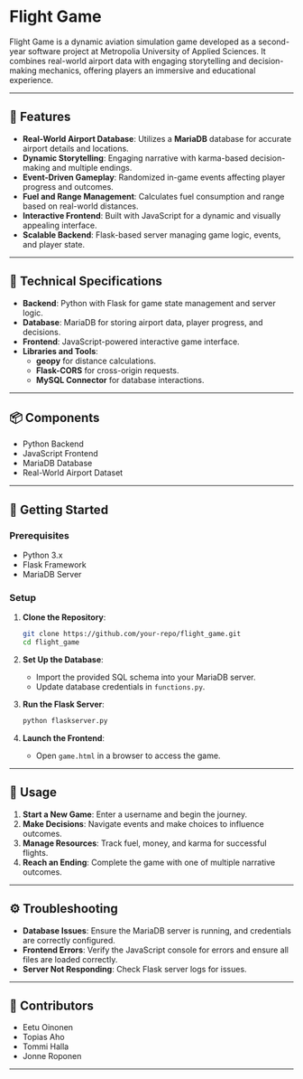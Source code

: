 # Flight Game

Flight Game is a dynamic aviation simulation game developed as a second-year software project at Metropolia University of Applied Sciences. It combines real-world airport data with engaging storytelling and decision-making mechanics, offering players an immersive and educational experience.

---

## 🌟 Features

- **Real-World Airport Database**: Utilizes a **MariaDB** database for accurate airport details and locations.  
- **Dynamic Storytelling**: Engaging narrative with karma-based decision-making and multiple endings.  
- **Event-Driven Gameplay**: Randomized in-game events affecting player progress and outcomes.  
- **Fuel and Range Management**: Calculates fuel consumption and range based on real-world distances.  
- **Interactive Frontend**: Built with JavaScript for a dynamic and visually appealing interface.  
- **Scalable Backend**: Flask-based server managing game logic, events, and player state.  

---

## 🔧 Technical Specifications

- **Backend**: Python with Flask for game state management and server logic.  
- **Database**: MariaDB for storing airport data, player progress, and decisions.  
- **Frontend**: JavaScript-powered interactive game interface.  
- **Libraries and Tools**:  
  - **geopy** for distance calculations.  
  - **Flask-CORS** for cross-origin requests.  
  - **MySQL Connector** for database interactions.  

---

## 📦 Components

- Python Backend  
- JavaScript Frontend  
- MariaDB Database  
- Real-World Airport Dataset  

---

## 🚀 Getting Started

### Prerequisites  
- Python 3.x  
- Flask Framework  
- MariaDB Server  

### Setup  

1. **Clone the Repository**:  
   ```bash  
   git clone https://github.com/your-repo/flight_game.git  
   cd flight_game  
   ```  

2. **Set Up the Database**:  
   - Import the provided SQL schema into your MariaDB server.  
   - Update database credentials in `functions.py`.  

3. **Run the Flask Server**:  
   ```bash  
   python flaskserver.py  
   ```  

4. **Launch the Frontend**:  
   - Open `game.html` in a browser to access the game.  

---

## 🔧 Usage

1. **Start a New Game**: Enter a username and begin the journey.  
2. **Make Decisions**: Navigate events and make choices to influence outcomes.  
3. **Manage Resources**: Track fuel, money, and karma for successful flights.  
4. **Reach an Ending**: Complete the game with one of multiple narrative outcomes.  

---

## ⚙️ Troubleshooting

- **Database Issues**: Ensure the MariaDB server is running, and credentials are correctly configured.  
- **Frontend Errors**: Verify the JavaScript console for errors and ensure all files are loaded correctly.  
- **Server Not Responding**: Check Flask server logs for issues.  

---

## 🤝 Contributors
 
- Eetu Oinonen
- Topias Aho
- Tommi Halla
- Jonne Roponen  

---
